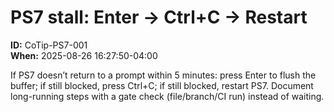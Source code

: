 # PS7 stall: Enter → Ctrl+C → Restart
**ID:** CoTip-PS7-001  
**When:** 2025-08-26 16:27:50-04:00  

If PS7 doesn’t return to a prompt within 5 minutes: press Enter to flush the buffer; if still blocked, press Ctrl+C; if still blocked, restart PS7. Document long-running steps with a gate check (file/branch/CI run) instead of waiting.
